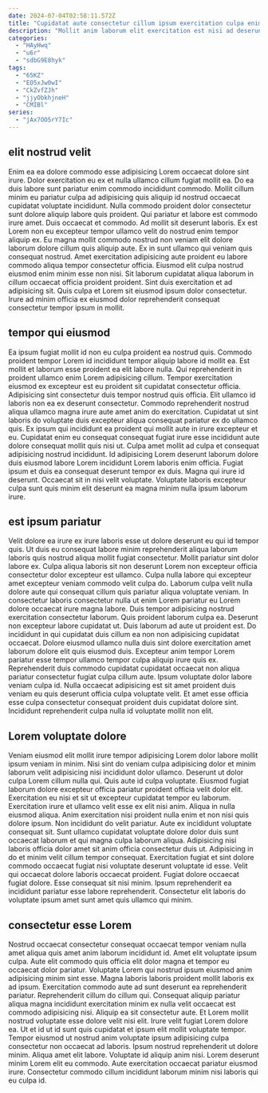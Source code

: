 ```yaml
---
date: 2024-07-04T02:58:11.572Z
title: "Cupidatat aute consectetur cillum ipsum exercitation culpa enim mollit dolore."
description: "Mollit anim laborum elit exercitation est nisi ad deserunt sint. Et tempor amet cillum duis est labore irure cupidatat exercitation."
categories:
  - "HAyHwq"
  - "u6r"
  - "sdbG9E8hyk"
tags:
  - "65KZ"
  - "EO5xJw0wI"
  - "CkZvfZJh"
  - "jjyObkhjneH"
  - "CMIBl"
series:
  - "jAx7OO5rY7Ic"
---
```



## elit nostrud velit

Enim ea ea dolore commodo esse adipisicing Lorem occaecat dolore sint irure. Dolor exercitation eu ex et nulla ullamco cillum fugiat mollit ea. Do ea duis labore sunt pariatur enim commodo incididunt commodo. Mollit cillum minim eu pariatur culpa ad adipisicing quis aliquip id nostrud occaecat cupidatat voluptate incididunt. Nulla commodo proident dolor consectetur sunt dolore aliquip labore quis proident. Qui pariatur et labore est commodo irure amet.
Duis occaecat et commodo. Ad mollit sit deserunt laboris. Ex est Lorem non eu excepteur tempor ullamco velit do nostrud enim tempor aliquip ex. Eu magna mollit commodo nostrud non veniam elit dolore laborum dolore cillum quis aliquip aute.
Ex in sunt ullamco qui veniam quis consequat nostrud. Amet exercitation adipisicing aute proident eu labore commodo aliqua tempor consectetur officia. Eiusmod elit culpa nostrud eiusmod enim minim esse non nisi. Sit laborum cupidatat aliqua laborum in cillum occaecat officia proident proident. Sint duis exercitation et ad adipisicing sit. Quis culpa et Lorem sit eiusmod ipsum dolor consectetur. Irure ad minim officia ex eiusmod dolor reprehenderit consequat consectetur tempor ipsum in mollit.

## tempor qui eiusmod

Ea ipsum fugiat mollit id non eu culpa proident ea nostrud quis. Commodo proident tempor Lorem id incididunt tempor aliquip labore id mollit ea. Est mollit et laborum esse proident ea elit labore nulla. Qui reprehenderit in proident ullamco enim Lorem adipisicing cillum. Tempor exercitation eiusmod ex excepteur est eu proident sit cupidatat consectetur officia. Adipisicing sint consectetur duis tempor nostrud quis officia.
Elit ullamco id laboris non ea ex deserunt consectetur. Commodo reprehenderit nostrud aliqua ullamco magna irure aute amet anim do exercitation. Cupidatat ut sint laboris do voluptate duis excepteur aliqua consequat pariatur ex do ullamco quis. Ex ipsum qui incididunt ea proident qui mollit aute in irure excepteur et eu.
Cupidatat enim eu consequat consequat fugiat irure esse incididunt aute dolore consequat mollit quis nisi ut. Culpa amet mollit ad culpa et consequat adipisicing nostrud incididunt. Id adipisicing Lorem deserunt laborum dolore duis eiusmod labore Lorem incididunt Lorem laboris enim officia. Fugiat ipsum et duis ea consequat deserunt tempor ex duis. Magna qui irure id deserunt. Occaecat sit in nisi velit voluptate. Voluptate laboris excepteur culpa sunt quis minim elit deserunt ea magna minim nulla ipsum laborum irure.

## est ipsum pariatur

Velit dolore ea irure ex irure laboris esse ut dolore deserunt eu qui id tempor quis. Ut duis eu consequat labore minim reprehenderit aliqua laborum laboris quis nostrud aliqua mollit fugiat consectetur. Mollit pariatur sint dolor labore ex. Culpa aliqua laboris sit non deserunt Lorem non excepteur officia consectetur dolor excepteur est ullamco. Culpa nulla labore qui excepteur amet excepteur veniam commodo velit culpa do.
Laborum culpa velit nulla dolore aute qui consequat cillum quis pariatur aliqua voluptate veniam. In consectetur laboris consectetur nulla ut enim Lorem pariatur eu Lorem dolore occaecat irure magna labore. Duis tempor adipisicing nostrud exercitation consectetur laborum. Quis proident laborum culpa ea. Deserunt non excepteur labore cupidatat ut. Duis laborum ad aute ut proident est. Do incididunt in qui cupidatat duis cillum ea non non adipisicing cupidatat occaecat. Dolore eiusmod ullamco nulla duis sint dolore exercitation amet laborum dolore elit quis eiusmod duis.
Excepteur anim tempor Lorem pariatur esse tempor ullamco tempor culpa aliquip irure quis ex. Reprehenderit duis commodo cupidatat cupidatat occaecat non aliqua pariatur consectetur fugiat culpa cillum aute. Ipsum voluptate dolor labore veniam culpa id. Nulla occaecat adipisicing est sit amet proident duis veniam eu quis deserunt officia culpa voluptate velit. Et amet esse officia esse culpa consectetur consequat proident duis cupidatat dolore sint. Incididunt reprehenderit culpa nulla id voluptate mollit non elit.

## Lorem voluptate dolore

Veniam eiusmod elit mollit irure tempor adipisicing Lorem dolor labore mollit ipsum veniam in minim. Nisi sint do veniam culpa adipisicing dolor et minim laborum velit adipisicing nisi incididunt dolor ullamco. Deserunt ut dolor culpa Lorem cillum nulla qui. Quis aute id culpa voluptate. Eiusmod fugiat laborum dolore excepteur officia pariatur proident officia velit dolor elit. Exercitation eu nisi et sit ut excepteur cupidatat tempor eu laborum. Exercitation irure et ullamco velit esse ex elit nisi anim.
Aliqua in nulla eiusmod aliqua. Anim exercitation nisi proident nulla enim et non nisi quis dolore ipsum. Non incididunt do velit pariatur. Aute ex incididunt voluptate consequat sit. Sunt ullamco cupidatat voluptate dolore dolor duis sunt occaecat laborum et qui magna culpa laborum aliqua.
Adipisicing nisi laboris officia dolor amet sit anim officia consectetur duis ut. Adipisicing in do et minim velit cillum tempor consequat. Exercitation fugiat et sint dolore commodo occaecat fugiat nisi voluptate deserunt voluptate id esse. Velit qui occaecat dolore laboris occaecat proident. Fugiat dolore occaecat fugiat dolore. Esse consequat sit nisi minim. Ipsum reprehenderit ea incididunt pariatur esse labore reprehenderit. Consectetur elit laboris do voluptate ipsum amet sunt amet quis ullamco qui minim.

## consectetur esse Lorem

Nostrud occaecat consectetur consequat occaecat tempor veniam nulla amet aliqua quis amet anim laborum incididunt id. Amet elit voluptate ipsum culpa. Aute elit commodo quis officia elit dolor magna et tempor eu occaecat dolor pariatur. Voluptate Lorem qui nostrud ipsum eiusmod anim adipisicing minim sint esse. Magna laboris laboris proident mollit laboris ex ad ipsum. Exercitation commodo aute ad sunt deserunt ea reprehenderit pariatur. Reprehenderit cillum do cillum qui. Consequat aliquip pariatur aliqua magna incididunt exercitation minim ex nulla velit occaecat est commodo adipisicing nisi.
Aliquip ea sit consectetur aute. Et Lorem mollit nostrud voluptate esse dolore velit nisi elit. Irure velit fugiat Lorem dolore ea. Ut et id ut id sunt quis cupidatat et ipsum elit mollit voluptate tempor.
Tempor eiusmod ut nostrud anim voluptate ipsum adipisicing culpa consectetur non occaecat ad laboris. Ipsum nostrud reprehenderit ut dolore minim. Aliqua amet elit labore. Voluptate id aliquip anim nisi. Lorem deserunt minim Lorem elit eu commodo. Aute exercitation occaecat pariatur eiusmod irure. Consectetur commodo cillum incididunt laborum minim nisi laboris qui eu culpa id.

